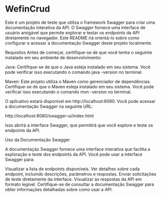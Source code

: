 # WefinCrud

Este é um projeto de teste que utiliza o framework Swagger para criar uma documentação interativa da API. O Swagger fornece uma interface de usuário amigável que permite explorar e testar os endpoints da API diretamente no navegador. Este README irá orientá-lo sobre como configurar e acessar a documentação Swagger deste projeto localmente.

Requisitos
Antes de começar, certifique-se de que você tenha o seguinte instalado em seu ambiente de desenvolvimento:

Java: Certifique-se de que o Java esteja instalado em seu sistema. Você pode verificar isso executando o comando java -version no terminal.

Maven: Este projeto utiliza o Maven como gerenciador de dependências. Certifique-se de que o Maven esteja instalado em seu sistema. Você pode verificar isso executando o comando mvn -version no terminal.

O aplicativo estará disponível em http://localhost:8080. Você pode acessar a documentação Swagger na seguinte URL:

http://localhost:8080/swagger-ui/index.html

Isso abrirá a interface Swagger, que permitirá que você explore e teste os endpoints da API.

Uso da Documentação Swagger

A documentação Swagger fornece uma interface interativa que facilita a exploração e teste dos endpoints da API. Você pode usar a interface Swagger para:

Visualizar a lista de endpoints disponíveis.
Ver detalhes sobre cada endpoint, incluindo descrições, parâmetros e respostas.
Enviar solicitações de teste diretamente da interface.
Visualizar as respostas da API em formato legível.
Certifique-se de consultar a documentação Swagger para obter informações detalhadas sobre como usar a API.
